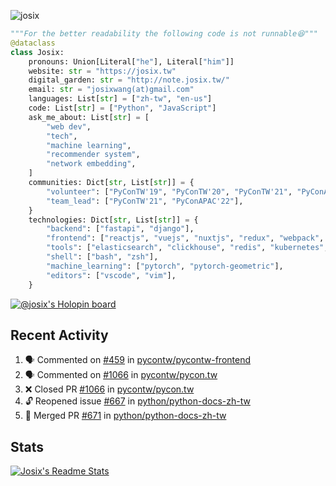 ![josix](https://komarev.com/ghpvc/?username=josix)
```python
"""For the better readability the following code is not runnable😆"""
@dataclass
class Josix:
    pronouns: Union[Literal["he"], Literal["him"]]
    website: str = "https://josix.tw"
    digital_garden: str = "http://note.josix.tw/"
    email: str = "josixwang(at)gmail.com"
    languages: List[str] = ["zh-tw", "en-us"]
    code: List[str] = ["Python", "JavaScript"]
    ask_me_about: List[str] = [
        "web dev",
        "tech",
        "machine learning",
        "recommender system",
        "network embedding",
    ]
    communities: Dict[str, List[str]] = {
        "volunteer": ["PyConTW'19", "PyConTW'20", "PyConTW'21", "PyConAPAC'22"],
        "team_lead": ["PyConTW'21", "PyConAPAC'22"],
    }
    technologies: Dict[str, List[str]] = {
        "backend": ["fastapi", "django"],
        "frontend": ["reactjs", "vuejs", "nuxtjs", "redux", "webpack", "tailwindcss"],
        "tools": ["elasticsearch", "clickhouse", "redis", "kubernetes", "docker"],
        "shell": ["bash", "zsh"],
        "machine_learning": ["pytorch", "pytorch-geometric"],
        "editors": ["vscode", "vim"],
    }
```
[![@josix's Holopin board](https://holopin.io/api/user/board?user=josix)](https://holopin.io/@josix)

## Recent Activity
<!--START_SECTION:activity-->
1. 🗣 Commented on [#459](https://github.com/pycontw/pycontw-frontend/pull/459#issuecomment-1852123959) in [pycontw/pycontw-frontend](https://github.com/pycontw/pycontw-frontend)
2. 🗣 Commented on [#1066](https://github.com/pycontw/pycon.tw/pull/1066#issuecomment-1827050228) in [pycontw/pycon.tw](https://github.com/pycontw/pycon.tw)
3. ❌ Closed PR [#1066](https://github.com/pycontw/pycon.tw/pull/1066) in [pycontw/pycon.tw](https://github.com/pycontw/pycon.tw)
4. 🔓 Reopened issue [#667](https://github.com/python/python-docs-zh-tw/issues/667) in [python/python-docs-zh-tw](https://github.com/python/python-docs-zh-tw)
5. 🎉 Merged PR [#671](https://github.com/python/python-docs-zh-tw/pull/671) in [python/python-docs-zh-tw](https://github.com/python/python-docs-zh-tw)
<!--END_SECTION:activity-->



## Stats
[![Josix's Readme Stats](https://github-readme-stats.vercel.app/api?username=josix&show_icons=true&theme=default&count_private=true&card_width=400)](https://github.com/anuraghazra/github-readme-stats)

